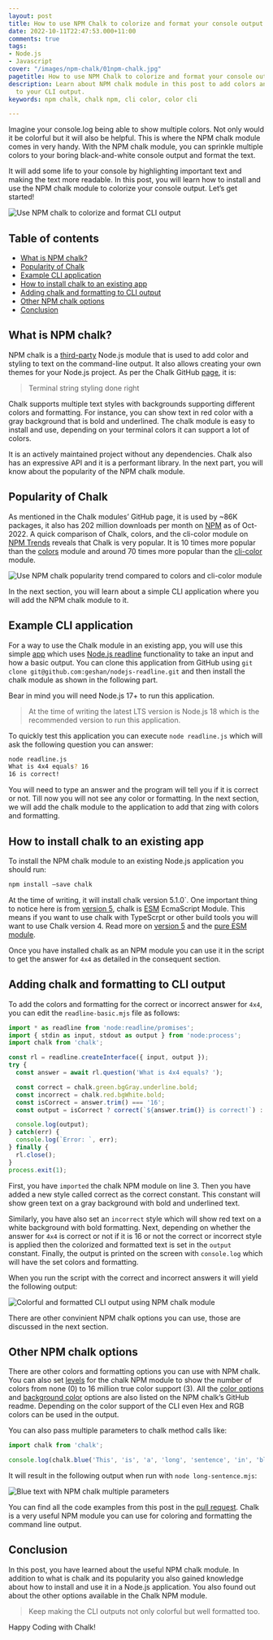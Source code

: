 ```yaml
---
layout: post
title: How to use NPM Chalk to colorize and format your console output
date: 2022-10-11T22:47:53.000+11:00
comments: true
tags:
- Node.js
- Javascript
cover: "/images/npm-chalk/01npm-chalk.jpg"
pagetitle: How to use NPM Chalk to colorize and format your console output
description: Learn about NPM chalk module in this post to add colors and formatting
  to your CLI output.
keywords: npm chalk, chalk npm, cli color, color cli

---
```

Imagine your console.log being able to show multiple colors. Not only would it be colorful but it will also be helpful. This is where the NPM chalk module comes in very handy. With the NPM chalk module, you can sprinkle multiple colors to your boring black-and-white console output and format the text. 

It will add some life to your console by highlighting important text and making the text more readable. In this post, you will learn how to install and use the NPM chalk module to colorize your console output. Let’s get started!

<!-- more -->

<img class="center" loading="lazy" src="/images/npm-chalk/01npm-chalk.jpg" title="Use NPM chalk to colorize and format CLI output" alt="Use NPM chalk to colorize and format CLI output">

## Table of contents

* [What is NPM chalk?](#what-is-npm-chalk)
* [Popularity of Chalk](#popularity-of-chalk)
* [Example CLI application](#example-cli-application)
* [How to install chalk to an existing app](#how-to-install-chalk-to-an-existing-app)
* [Adding chalk and formatting to CLI output](#adding-chalk-and-formatting-to-cli-output)
* [Other NPM chalk options](#other-npm-chalk-options)
* [Conclusion](#conclusion)

## What is NPM chalk?

NPM chalk is a [third-party](https://www.npmjs.com/package/chalk) Node.js module that is used to add color and styling to text on the command-line output. It also allows creating your own themes for your Node.js project. As per the Chalk GitHub [page](https://github.com/chalk/chalk), it is:

> Terminal string styling done right

Chalk supports multiple text styles with backgrounds supporting different colors and formatting. For instance, you can show text in red color with a gray background that is bold and underlined. The chalk module is easy to install and use, depending on your terminal colors it can support a lot of colors. 

It is an actively maintained project without any dependencies. Chalk also has an expressive API and it is a performant library. In the next part, you will know about the popularity of the NPM chalk module.

## Popularity of Chalk

As mentioned in the Chalk modules’ GitHub page, it is used by ~86K packages, it also has 202 million downloads per month on [NPM](https://www.npmjs.com/package/chalk) as of Oct-2022. A quick comparison of Chalk, colors, and the cli-color module on [NPM Trends](https://npmtrends.com/chalk-vs-cli-color-vs-colors) reveals that Chalk is very popular. It is 10 times more popular than the [colors](https://npmjs.com/package/colors) module and around 70 times more popular than the [cli-color](https://npmjs.com/package/cli-color) module.

<img class="center" loading="lazy" src="/images/npm-chalk/02npm-chalk-trends.jpg" title="Use NPM chalk popularity trend compared to colors and cli-color module" alt="Use NPM chalk popularity trend compared to colors and cli-color module">

In the next section, you will learn about a simple CLI application where you will add the NPM chalk module to it.

## Example CLI application

For a way to use the Chalk module in an existing app, you will use this simple [app](https://github.com/geshan/nodejs-readline) which uses [Node.js readline](/blog/2022/03/nodejs-readline/) functionality to take an input and how a basic output. You can clone this application from GitHub using `git clone git@github.com:geshan/nodejs-readline.git` and then install the chalk module as shown in the following part.

Bear in mind you will need Node.js 17+ to run this application.

> At the time of writing the latest LTS version is Node.js 18 which is the recommended version to run this application. 

To quickly test this application you can execute `node readline.js` which will ask the following question you can answer:

```bash
node readline.js
What is 4x4 equals? 16 
16 is correct!
```

You will need to type an answer and the program will tell you if it is correct or not. Till now you will not see any color or formatting. In the next section, we will add the chalk module to the application to add that zing with colors and formatting.

## How to install chalk to an existing app

To install the NPM chalk module to an existing Node.js application you should run:

```bash
npm install –save chalk
```

At the time of writing, it will install chalk version 5.1.0`. One important thing to notice here is from [version 5](https://github.com/chalk/chalk#install), chalk is [ESM](https://nodejs.org/api/esm.html) EcmaScript Module. This means if you want to use chalk with TypeScrpt or other build tools you will want to use Chalk version 4. Read more on [version 5](https://github.com/chalk/chalk/releases/tag/v5.0.0) and the [pure ESM module](https://gist.github.com/sindresorhus/a39789f98801d908bbc7ff3ecc99d99c).

Once you have installed chalk as an NPM module you can use it in the script to get the answer for `4x4` as detailed in the consequent section.

## Adding chalk and formatting to CLI output

To add the colors and formatting for the correct or incorrect answer for `4x4`, you can edit the `readline-basic.mjs` file as follows:

```js
import * as readline from 'node:readline/promises';
import { stdin as input, stdout as output } from 'node:process';
import chalk from 'chalk';

const rl = readline.createInterface({ input, output });
try {
  const answer = await rl.question('What is 4x4 equals? ');

  const correct = chalk.green.bgGray.underline.bold;
  const incorrect = chalk.red.bgWhite.bold;
  const isCorrect = answer.trim() === '16';
  const output = isCorrect ? correct(`${answer.trim()} is correct!`) : incorrect(`${answer.trim()} is incorrect. Try again.`);

  console.log(output);
} catch(err) {
  console.log(`Error: `, err);
} finally {
  rl.close();
}
process.exit(1);
```

First, you have `imported` the chalk NPM module on line 3. Then you have added a new style called correct as the correct constant. This constant will show green text on a gray background with bold and underlined text.

Similarly, you have also set an `incorrect` style which will show red text on a white background with bold formatting. Next, depending on whether the answer for `4x4` is correct or not if it is 16 or not the correct or incorrect style is applied then the colorized and formatted text is set in the `output` constant. Finally, the output is printed on the screen with `console.log` which will have the set colors and formatting. 

When you run the script with the correct and incorrect answers it will yield the following output:

<img class="center" loading="lazy" src="/images/npm-chalk/03npm-chalk-output.jpg" title="Colorful and formatted CLI output using NPM chalk module" alt="Colorful and formatted CLI output using NPM chalk module">

There are other convinient NPM chalk options you can use, those are discussed in the next section.

## Other NPM chalk options

There are other colors and formatting options you can use with NPM chalk. You can also set [levels](https://github.com/chalk/chalk#chalklevel) for the chalk NPM module to show the number of colors from none (0) to 16 million true color support (3). All the [color options](https://github.com/chalk/chalk#colors) and [background color](https://github.com/chalk/chalk#background-colors) options are also listed on the NPM chalk’s GitHub readme. Depending on the color support of the CLI even Hex and RGB colors can be used in the output.

You can also pass multiple parameters to chalk method calls like:

```js
import chalk from 'chalk';

console.log(chalk.blue('This', 'is', 'a', 'long', 'sentence', 'in', 'blue', 'using', 'chalk'));
```

It will result in the following output when run with `node long-sentence.mjs`:

<img class="center" loading="lazy" src="/images/npm-chalk/04npm-chalk-blue-text.jpg" title="Blue text with NPM chalk multiple parameters" alt="Blue text with NPM chalk multiple parameters">

You can find all the code examples from this post in the [pull request](https://github.com/geshan/nodejs-readline/pull/9/files). Chalk is a very useful NPM module you can use for coloring and formatting the command line output.

## Conclusion

In this post, you have learned about the useful NPM chalk module. In addition to what is chalk and its popularity you also gained knowledge about how to install and use it in a Node.js application. You also found out about the other options available in the Chalk NPM module. 

> Keep making the CLI outputs not only colorful but well formatted too. 

Happy Coding with Chalk!
